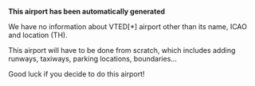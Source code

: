 **This airport has been automatically generated**

We have no information about VTED[*] airport other than its name, ICAO and location (TH).

This airport will have to be done from scratch, which includes adding runways, taxiways, parking locations, boundaries...

Good luck if you decide to do this airport!